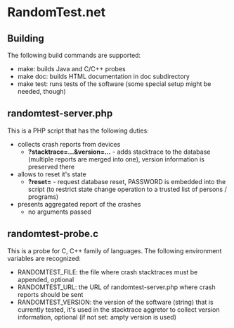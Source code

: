 RandomTest.net
==============

Building
--------

The following build commands are supported:

- make: builds Java and C/C++ probes
- make doc: builds HTML documentation in doc subdirectory
- make test: runs tests of the software (some special setup might be needed,
  though)

randomtest-server.php
---------------------

This is a PHP script that has the following duties:

- collects crash reports from devices
  - **?stacktrace=...&version=...** - adds stacktrace to the database
    (multiple reports are merged into one), version information is preserved
    there
- allows to reset it's state
  - **?reset=<PASSWORD>** - request database reset, PASSWORD is embedded into
    the script (to restrict state change operation to a trusted list of
    persons / programs)
- presents aggregated report of the crashes
  - no arguments passed

randomtest-probe.c
------------------

This is a probe for C, C++ family of languages. The following environment
variables are recognized:

- RANDOMTEST\_FILE: the file where crash stacktraces must be appended,
  optional
- RANDOMTEST\_URL: the URL of randomtest-server.php where crash reports
  should be sent
- RANDOMTEST\_VERSION: the version of the software (string) that is currently
  tested, it's used in the stacktrace aggretor to collect version
  information, optional (if not set: ampty version is used)


